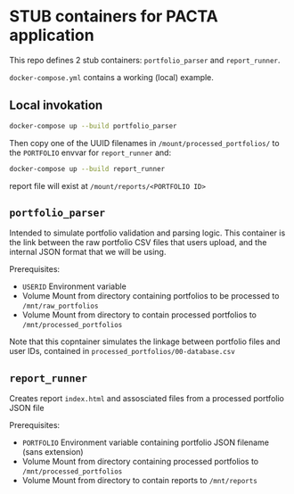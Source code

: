 # STUB containers for PACTA application

This repo defines 2 stub containers: `portfolio_parser` and `report_runner`.

`docker-compose.yml` contains a working (local) example.

## Local invokation

```sh
docker-compose up --build portfolio_parser
```

Then copy one of the UUID filenames in `/mount/processed_portfolios/` to the `PORTFOLIO` envvar for `report_runner` and:

```sh
docker-compose up --build report_runner
```

report file will exist at `/mount/reports/<PORTFOLIO ID>`

## `portfolio_parser`

Intended to simulate portfolio validation and parsing logic.
This container is the link between the raw portfolio CSV files that users upload, and the internal JSON format that we will be using.

Prerequisites:

* `USERID` Environment variable
* Volume Mount from directory containing portfolios to be processed to `/mnt/raw_portfolios`
* Volume Mount from directory to contain processed portfolios to `/mnt/processed_portfolios`

Note that this copntainer simulates the linkage between portfolio files and user IDs, contained in `processed_portfolios/00-database.csv`

## `report_runner`

Creates report `index.html` and assosciated files from a processed portfolio JSON file

Prerequisites:

* `PORTFOLIO` Environment variable containing portfolio JSON filename (sans extension)
* Volume Mount from directory containing processed portfolios to `/mnt/processed_portfolios`
* Volume Mount from directory to contain reports to `/mnt/reports`
